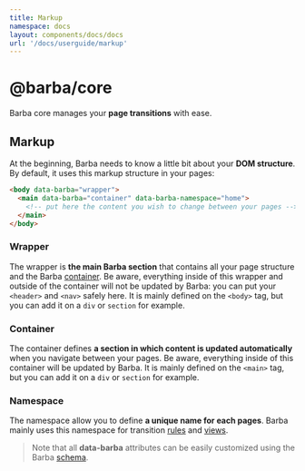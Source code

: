 ```yaml
---
title: Markup
namespace: docs
layout: components/docs/docs
url: '/docs/userguide/markup'
---
```


# @barba/core

Barba core manages your **page transitions** with ease.

## Markup

At the beginning, Barba needs to know a little bit about your **DOM structure**.
By default, it uses this markup structure in your pages:

```html
<body data-barba="wrapper">
  <main data-barba="container" data-barba-namespace="home">
    <!-- put here the content you wish to change between your pages -->
  </main>
</body>
```

### Wrapper

The wrapper is **the main Barba section** that contains all your page structure and the Barba [container](#container). Be aware, everything inside of this wrapper and outside of the container will not be updated by Barba: you can put your `<header>` and `<nav>` safely here. It is mainly defined on the `<body>` tag, but you can add it on a `div` or `section` for example.

### Container

The container defines **a section in which content is updated automatically** when you navigate between your pages. Be aware, everything inside of this container will be updated by Barba. It is mainly defined on the `<main>` tag, but you can add it on a `div` or `section` for example.

### Namespace

The namespace allow you to define **a unique name for each pages**. Barba mainly uses this namespace for transition [rules](#rules) and [views](#view-object).

> Note that all **data-barba** attributes can be easily customized using the Barba [schema](#schema).
